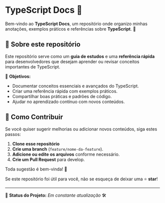 # TypeScript Docs 📘  

Bem-vindo ao **TypeScript Docs**, um repositório onde organizo minhas anotações, exemplos práticos e referências sobre **TypeScript**. 🚀  

## 📌 Sobre este repositório  

Este repositório serve como um **guia de estudos** e uma **referência rápida** para desenvolvedores que desejam aprender ou revisar conceitos importantes de TypeScript.  

🔹 **Objetivos:**  
- Documentar conceitos essenciais e avançados do TypeScript.  
- Criar uma referência rápida com exemplos práticos.  
- Compartilhar boas práticas e padrões de código.  
- Ajudar no aprendizado contínuo com novos conteúdos.  

## 🤝 Como Contribuir  

Se você quiser sugerir melhorias ou adicionar novos conteúdos, siga estes passos:  

1. **Clone esse repositório** 
2. **Crie uma branch** (`feature/nome-da-feature`).  
3. **Adicione ou edite os arquivos** conforme necessário.  
4. **Crie um Pull Request** para develop.  

Toda sugestão é bem-vinda! 🚀  

Se este repositório foi útil para você, não se esqueça de deixar uma ⭐ **star**!  

---

📌 **Status do Projeto:** _Em constante atualização_ 🛠️ 